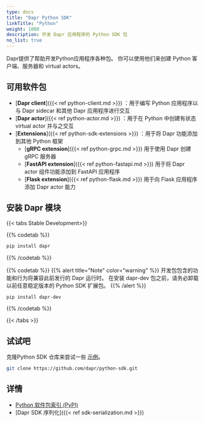 ```yaml
---
type: docs
title: "Dapr Python SDK"
linkTitle: "Python"
weight: 1000
description: 开发 Dapr 应用程序的 Python SDK 包
no_list: true
---
```


Dapr提供了帮助开发Python应用程序各种包。 你可以使用他们来创建 Python 客户端、服务器和 virtual actors。

## 可用软件包

- [**Dapr client**]({{< ref python-client.md >}}) ：用于编写 Python 应用程序以与 Dapr sidecar 和其他 Dapr 应用程序进行交互
- [**Dapr actor**]({{< ref python-actor.md >}}) ：用于在 Python 中创建有状态 virtual actor 并与之交互
- [**Extensions**]({{< ref python-sdk-extensions >}}) ：用于将 Dapr 功能添加到其他 Python 框架
    - [**gRPC extension**]({{< ref python-grpc.md >}}) 用于使用 Dapr 创建 gRPC 服务器
    - [**FastAPI extension**]({{< ref python-fastapi.md >}}) 用于将 Dapr actor 组件功能添加到 FastAPI 应用程序
    - [**Flask extension**]({{< ref python-flask.md >}}) 用于向 Flask 应用程序添加 Dapr actor 能力

## 安装 Dapr 模块

{{< tabs Stable Development>}}

{{% codetab %}}
```bash
pip install dapr
```
{{% /codetab %}}

{{% codetab %}}
{{% alert title="Note" color="warning" %}}
开发包包含的功能和行为将兼容此前发行的 Dapr 运行时。 在安装 dapr-dev 包之前，请务必卸载以前任意稳定版本的 Python SDK 扩展包。
{{% /alert %}}

```bash
pip install dapr-dev
```
{{% /codetab %}}

{{< /tabs >}}

## 试试吧

克隆Python SDK 仓库来尝试一些 [示例](https://github.com/dapr/python-sdk/tree/master/examples)。

```bash
git clone https://github.com/dapr/python-sdk.git
```

## 详情

- [Python 软件包索引 (PyPI)](https://pypi.org/user/dapr.io/)
- [Dapr SDK 序列化]({{< ref sdk-serialization.md >}})
